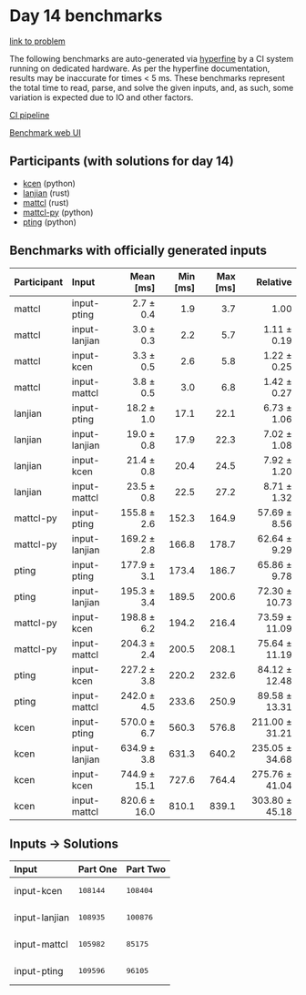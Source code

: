 # Day 14 benchmarks

[link to problem](https://adventofcode.com/2023/day/14)

The following benchmarks are auto-generated via
[hyperfine](https://github.com/sharkdp/hyperfine) by a CI system running on
dedicated hardware. As per the hyperfine documentation, results may be
inaccurate for times < 5 ms. These benchmarks represent the total time to read,
parse, and solve the given inputs, and, as such, some variation is expected due
to IO and other factors.

[CI pipeline](http://ci.papercode.net:8080/teams/main/pipelines/aoc2023)

[Benchmark web UI](https://aoc.ancalagon.black)


## Participants (with solutions for day 14)

- [kcen](https://github.com/kcen/aoc2023) (python)
- [lanjian](https://github.com/lanjian/aoc-2023) (rust)
- [mattcl](https://github.com/mattcl/aoc2023) (rust)
- [mattcl-py](https://github.com/mattcl/aoc2023-py) (python)
- [pting](https://github.com/pting/aoc2023) (python)


## Benchmarks with officially generated inputs

| Participant | Input | Mean [ms] | Min [ms] | Max [ms] | Relative |
|:---|:---|---:|---:|---:|---:|
| mattcl | input-pting | 2.7 ± 0.4 | 1.9 | 3.7 | 1.00 |
| mattcl | input-lanjian | 3.0 ± 0.3 | 2.2 | 5.7 | 1.11 ± 0.19 |
| mattcl | input-kcen | 3.3 ± 0.5 | 2.6 | 5.8 | 1.22 ± 0.25 |
| mattcl | input-mattcl | 3.8 ± 0.5 | 3.0 | 6.8 | 1.42 ± 0.27 |
| lanjian | input-pting | 18.2 ± 1.0 | 17.1 | 22.1 | 6.73 ± 1.06 |
| lanjian | input-lanjian | 19.0 ± 0.8 | 17.9 | 22.3 | 7.02 ± 1.08 |
| lanjian | input-kcen | 21.4 ± 0.8 | 20.4 | 24.5 | 7.92 ± 1.20 |
| lanjian | input-mattcl | 23.5 ± 0.8 | 22.5 | 27.2 | 8.71 ± 1.32 |
| mattcl-py | input-pting | 155.8 ± 2.6 | 152.3 | 164.9 | 57.69 ± 8.56 |
| mattcl-py | input-lanjian | 169.2 ± 2.8 | 166.8 | 178.7 | 62.64 ± 9.29 |
| pting | input-pting | 177.9 ± 3.1 | 173.4 | 186.7 | 65.86 ± 9.78 |
| pting | input-lanjian | 195.3 ± 3.4 | 189.5 | 200.6 | 72.30 ± 10.73 |
| mattcl-py | input-kcen | 198.8 ± 6.2 | 194.2 | 216.4 | 73.59 ± 11.09 |
| mattcl-py | input-mattcl | 204.3 ± 2.4 | 200.5 | 208.1 | 75.64 ± 11.19 |
| pting | input-kcen | 227.2 ± 3.8 | 220.2 | 232.6 | 84.12 ± 12.48 |
| pting | input-mattcl | 242.0 ± 4.5 | 233.6 | 250.9 | 89.58 ± 13.31 |
| kcen | input-pting | 570.0 ± 6.7 | 560.3 | 576.8 | 211.00 ± 31.21 |
| kcen | input-lanjian | 634.9 ± 3.8 | 631.3 | 640.2 | 235.05 ± 34.68 |
| kcen | input-kcen | 744.9 ± 15.1 | 727.6 | 764.4 | 275.76 ± 41.04 |
| kcen | input-mattcl | 820.6 ± 16.0 | 810.1 | 839.1 | 303.80 ± 45.18 |


## Inputs -> Solutions

| Input | Part One | Part Two |
|:---|:---|:---|
|input-kcen|<pre>108144</pre>|<pre>108404</pre>|
|input-lanjian|<pre>108935</pre>|<pre>100876</pre>|
|input-mattcl|<pre>105982</pre>|<pre>85175</pre>|
|input-pting|<pre>109596</pre>|<pre>96105</pre>|